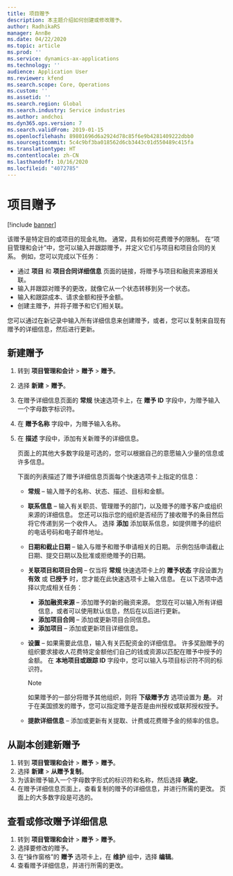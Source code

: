 ```yaml
---
title: 项目赠予
description: 本主题介绍如何创建或修改赠予。
author: RadhikaRS
manager: AnnBe
ms.date: 04/22/2020
ms.topic: article
ms.prod: ''
ms.service: dynamics-ax-applications
ms.technology: ''
audience: Application User
ms.reviewer: kfend
ms.search.scope: Core, Operations
ms.custom: ''
ms.assetid: ''
ms.search.region: Global
ms.search.industry: Service industries
ms.author: andchoi
ms.dyn365.ops.version: 7
ms.search.validFrom: 2019-01-15
ms.openlocfilehash: 89801696d6a2924d78c85f6e9b4281409222dbb0
ms.sourcegitcommit: 5c4c9bf3ba018562d6cb3443c01d550489c415fa
ms.translationtype: HT
ms.contentlocale: zh-CN
ms.lasthandoff: 10/16/2020
ms.locfileid: "4072785"
---
```

# <a name="project-grants"></a>项目赠予

[!include [banner](../includes/banner.md)]

该赠予是特定目的或项目的现金礼物。 通常，具有如何花费赠予的限制。 在“项目管理和会计”中，您可以输入并跟踪赠予，并定义它们与项目和项目合同的关系。 例如，您可以完成以下任务：

- 通过 **项目** 和 **项目合同详细信息** 页面的链接，将赠予与项目和融资来源相关联。
- 输入并跟踪对赠予的更改，就像它从一个状态转移到另一个状态。
- 输入和跟踪成本、请求金额和授予金额。
- 创建主赠予，并将子赠予和它们相关联。

您可以通过在新记录中输入所有详细信息来创建赠予，或者，您可以复制来自现有赠予的详细信息，然后进行更新。

## <a name="create-a-new-grant"></a>新建赠予

1. 转到 **项目管理和会计** \> **赠予** \> **赠予**。
2. 选择 **新建** \> **赠予**。
3. 在赠予详细信息页面的 **常规** 快速选项卡上，在 **赠予 ID** 字段中，为赠予输入一个字母数字标识符。
4. 在 **赠予名称** 字段中，为赠予输入名称。
5. 在 **描述** 字段中，添加有关新赠予的详细信息。

    页面上的其他大多数字段是可选的，您可以根据自己的意愿输入少量的信息或许多信息。

    下面的列表描述了赠予详细信息页面每个快速选项卡上指定的信息：

    - **常规** – 输入赠予的名称、状态、描述、目标和金额。
    - **联系信息** – 输入有关职员、管理赠予的部门，以及赠予的赠予客户或组织来源的详细信息。 您还可以指示您的组织是否经历了接收赠予的条目然后将它传递到另一个收件人。 选择 **添加** 添加联系信息，如提供赠予的组织的电话号码和电子邮件地址。
    - **日期和截止日期** – 输入与赠予和赠予申请相关的日期。 示例包括申请截止日期、提交日期以及批准或拒绝赠予的日期。
    - **关联项目和项目合同** – 仅当将 **常规** 快速选项卡上的 **赠予状态** 字段设置为 **有效** 或 **已授予** 时，您才能在此快速选项卡上输入信息。 在以下选项中选择以完成相关任务：

        - **添加融资来源** – 添加赠予的新的融资来源。 您现在可以输入所有详细信息，或者可以使用默认信息，然后在以后进行更新。
        - **添加项目合同** – 添加或更新项目合同信息。
        - **添加项目** – 添加或更新项目详细信息。

    - **设置** – 如果需要此信息，输入有关匹配资金的详细信息。 许多奖励赠予的组织要求接收人花费特定金额他们自己的钱或资源以匹配在赠予中授予的金额。 在 **本地项目或跟踪 ID** 字段中，您可以输入与项目标识符不同的标识符。

        > [!NOTE]
        > 如果赠予的一部分将赠予其他组织，则将 **下级赠予方** 选项设置为 **是**。 对于在美国颁发的赠予，您可以指定赠予是否是由州授权或联邦授权授予。

    - **提款详细信息** – 添加或更新有关提取、计费或花费赠予金的频率的信息。

## <a name="create-a-new-grant-from-a-copy"></a>从副本创建新赠予

1. 转到 **项目管理和会计** \> **赠予** \> **赠予**。
2. 选择 **新建** \> **从赠予复制**。
3. 为该新赠予输入一个字母数字形式的标识符和名称，然后选择 **确定**。
4. 在赠予详细信息页面上，查看复制的赠予的详细信息，并进行所需的更改。 页面上的大多数字段是可选的。

## <a name="view-or-modify-grant-details"></a>查看或修改赠予详细信息

1. 转到 **项目管理和会计** \> **赠予** \> **赠予**。
2. 选择要修改的赠予。
3. 在“操作窗格”的 **赠予** 选项卡上，在 **维护** 组中，选择 **编辑**。
4. 查看赠予详细信息，并进行所需的更改。
